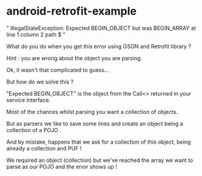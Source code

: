 # android-retrofit-example
" IllegalStateException: Expected BEGIN_OBJECT but was BEGIN_ARRAY at line 1 column 2 path $ "



What do you do when you get this error using GSON and Retrofit library ? 



Hint : you are wrong about the object you are parsing.

Ok, it wasn't that complicated to guess...



But how do we solve this ? 



"Expected BEGIN_OBJECT" is the object from the Call<> returned in your service interface.



Most of the chances whilst parsing you want a collection of objects. 

But as parsers we like to save some lines and create an object being a collection of  a POJO . 

And by mistake, happens that we ask for a collection of this object, being already a collection and PUF !

We required an object (collection) but we've reached the array we want to parse as our POJO and the error shows up !
